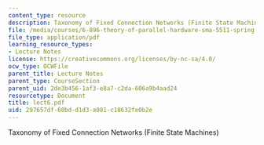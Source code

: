 ```yaml
---
content_type: resource
description: Taxonomy of Fixed Connection Networks (Finite State Machines)
file: /media/courses/6-896-theory-of-parallel-hardware-sma-5511-spring-2004/297657df60bdd1d3a081c18632fe0b2e_lect6.pdf
file_type: application/pdf
learning_resource_types:
- Lecture Notes
license: https://creativecommons.org/licenses/by-nc-sa/4.0/
ocw_type: OCWFile
parent_title: Lecture Notes
parent_type: CourseSection
parent_uid: 2de3b456-1af3-e8a7-c2da-606a9b4aad24
resourcetype: Document
title: lect6.pdf
uid: 297657df-60bd-d1d3-a081-c18632fe0b2e
---
```

Taxonomy of Fixed Connection Networks (Finite State Machines)
